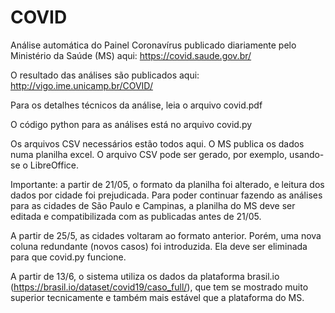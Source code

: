 # COVID

Análise automática do Painel Coronavírus publicado diariamente pelo Ministério da Saúde (MS) aqui: 
https://covid.saude.gov.br/

O resultado das análises são publicados aqui:
http://vigo.ime.unicamp.br/COVID/

Para os detalhes técnicos da análise, leia o arquivo covid.pdf

O código python para as análises está no arquivo covid.py

Os arquivos CSV necessários estão todos aqui. O MS publica os dados numa planilha excel. O arquivo CSV pode ser gerado, por exemplo, usando-se o LibreOffice. 

Importante: a partir de 21/05, o formato da planilha foi alterado, e leitura dos dados por cidade foi prejudicada. Para poder continuar fazendo as análises para as cidades de São Paulo e Campinas, a planilha do MS deve ser editada e compatibilizada com as publicadas antes de 21/05.

A partir de 25/5, as cidades voltaram ao formato anterior. Porém, uma nova coluna redundante (novos casos) foi introduzida. Ela deve ser eliminada para que covid.py funcione. 

A partir de 13/6, o sistema utiliza os dados da plataforma brasil.io (https://brasil.io/dataset/covid19/caso_full/), que tem se mostrado muito superior tecnicamente e também mais estável que a plataforma do MS.


